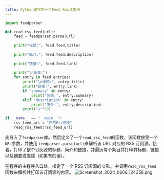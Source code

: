 ```yaml
---
title: Python编写的一个Feed Rss读取器
---
```


```python
import feedparser

def read_rss_feed(url):
    feed = feedparser.parse(url)
    
    print("标题:", feed.feed.title)
    
    print("简介:", feed.feed.description)
    
    print("链接:", feed.feed.link)
    
    print("\n条目:")
    for entry in feed.entries:
        print("\n标题:", entry.title)
        print("链接:", entry.link)
        if 'summary' in entry:
            print("总结:", entry.summary)
        elif 'description' in entry:
            print("简介:", entry.description)
        print("="*50)
        
if __name__ == "__main__":
    rss_feed_url = "你的Rss链接"
    read_rss_feed(rss_feed_url)
```
先导入了`feedparser`库。然后定义了一个`read_rss_feed`的函数。该函数接受一个`URL`参数，并使用 `feedparser.parse(url)`来解析该 URL 对应的 RSS 订阅源。接着，打印了整个订阅源的标题、简介和链接，并遍历每个条目并打印其标题、链接以及摘要或描述（如果有的话）。

在程序的主程序入口处，指定了一个 RSS 订阅源的 URL，并调用`read_rss_feed`函数来解析并打印该订阅源的内容。
![Screenshot_2024_0606_124358.png][1]


  [1]: https://www.mengze2.cn/usr/uploads/2024/06/1047999146.png